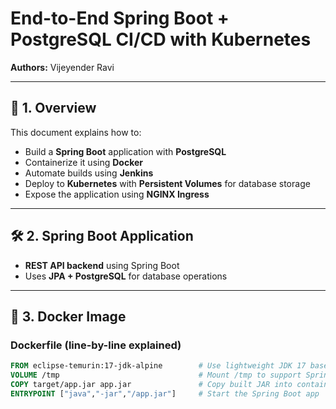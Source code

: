 # End-to-End Spring Boot + PostgreSQL CI/CD with Kubernetes  
**Authors:** Vijeyender Ravi  

---

## 📌 1. Overview
This document explains how to:
- Build a **Spring Boot** application with **PostgreSQL**
- Containerize it using **Docker**
- Automate builds using **Jenkins**
- Deploy to **Kubernetes** with **Persistent Volumes** for database storage
- Expose the application using **NGINX Ingress**

---

## 🛠️ 2. Spring Boot Application
- **REST API backend** using Spring Boot  
- Uses **JPA + PostgreSQL** for database operations

---

## 🐳 3. Docker Image

### Dockerfile (line-by-line explained)
```dockerfile
FROM eclipse-temurin:17-jdk-alpine        # Use lightweight JDK 17 base image
VOLUME /tmp                               # Mount /tmp to support Spring Boot temp files
COPY target/app.jar app.jar               # Copy built JAR into container
ENTRYPOINT ["java","-jar","/app.jar"]     # Start the Spring Boot app
